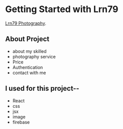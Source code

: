 # Getting Started with Lrn79

 [Lrn79 Photography](https://lrn79-photography.web.app/).

## About Project
* about my skilled
* photography service
* Price
* Authentication
* contact with me
## I used for this project--

* React
* css
* jsx
* image
* firebase


